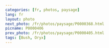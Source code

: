 ```yaml
---
categories: [fr, photos, paysage]
lang: fr
layout: photo
next_photo: /fr/photos/paysage/P0000368.html
picname: P0000406
prev_photo: /fr/photos/paysage/P0000405.html
tags: [Bush, Oryx]
---
```

